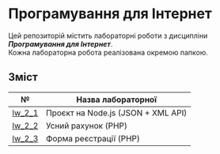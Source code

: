 # Програмування для Інтернет
Цей репозиторій містить лабораторні роботи з дисципліни ***Програмування для Інтернет***.  
Кожна лабораторна робота реалізована окремою папкою.

## Зміст
| № | Назва лабораторної |
|---|--------------------|
| [lw_2_1](./lw_2_1) | Проєкт на Node.js (JSON + XML API)
| [lw_2_2](./lw_2_2) | Усний рахунок (PHP)
| [lw_2_3](./lw_2_3) | Форма реєстрації (PHP)